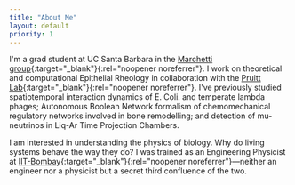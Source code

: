 ```yaml
---
title: "About Me"
layout: default
priority: 1
---
```


I'm a grad student at UC Santa Barbara in the [Marchetti 
group](https://marchetti.physics.ucsb.edu){:target="_blank"}{:rel="noopener 
noreferrer"}. I work on theoretical and computational Epithelial Rheology in collaboration with the [Pruitt 
Lab](https://pruittlab.engineering.ucsb.edu){:target="_blank"}{:rel="noopener noreferrer"}. I've previously studied spatiotemporal interaction 
dynamics of E. Coli. and temperate lambda phages; Autonomous Boolean Network formalism of chemomechanical regulatory networks involved in 
bone remodelling; and detection of mu-neutrinos in Liq-Ar Time Projection Chambers.

I am interested in understanding the physics of biology. Why do living systems behave the way they do? I was trained as an Engineering Physicist 
at [IIT-Bombay](https://www.phy.iitb.ac.in/){:target="_blank"}{:rel="noopener
noreferrer"}—neither an engineer nor a physicist but a secret third confluence of the two.